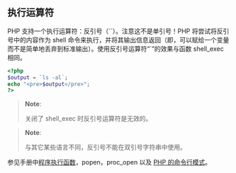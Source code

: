 执行运算符
----------

PHP 支持一个执行运算符：反引号（\`\`）。注意这不是单引号！PHP
将尝试将反引号中的内容作为 shell
命令来执行，并将其输出信息返回（即，可以赋给一个变量而不是简单地丢弃到标准输出）。使用反引号运算符“\`”的效果与函数
<span class="function">shell\_exec</span> 相同。

``` php
<?php
$output = `ls -al`;
echo "<pre>$output</pre>";
?>
```

> **Note**:
>
> 关闭了 <span class="function">shell\_exec</span>
> 时反引号运算符是无效的。

> **Note**:
>
> 与其它某些语言不同，反引号不能在双引号字符串中使用。

参见手册中<a href="/ref/exec.html" class="link">程序执行函数</a>，<span
class="function">popen</span>，<span class="function">proc\_open</span>
以及
<a href="/features/commandline.html" class="link">PHP 的命令行模式</a>。
